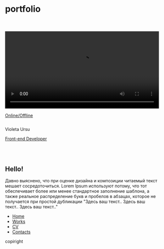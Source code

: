 # portfolio
<!DOCUMENT html>
<html lang="ru">
	<head>
		<meta charset="utf-8">
		<meta name="description" content="My portfolio front-end developer">
		<meta name="keywords" content="portfolio,front-end,developer">
		<title>Front-end developer</title>
		<link rel="stylesheet" href="css/index.css">
		<link rel="stylesheet" href="css/reset.scss">
		<link rel="stylesheet" href="css/animate.min.css"/>
		<script type="text/javascript" src="js/wow.min.js"></script>
		<!-- Подключение jquery библиотеки -->
		<script src="http://ajax.googleapis.com/ajax/libs/jquery/1/jquery.min.js"></script>
		<!-- test-->
		<script>
			$(document).ready(function(){
				$("#my-test2").addClass("rotateInDownLeft");
				$(window).scroll(function(){
					if($(this).scrollTop()>200){
						$("#my-test2").removeClass("rotateInDownLeft");
						$("#my-test2").addClass("rotateOutUpLeft");
					}
					else{
						$("#my-test2").removeClass("rotateOutUpLeft");
						$("#my-test2").addClass("rotateInDownLeft");
					};
					if($(this).scrollBottom()>200){
						$("#my-test2").removeClass("rotateInDownLeft");
						$("#my-test2").addClass("rotateOutUpLeft");
					}
					else{
						$("#my-test2").removeClass("rotateOutUpLeft");
						$("#my-test2").addClass("rotateInDownLeft");
					};
				});
			});
		</script>
	</head>
	<body>
		<div id="my-portfolio">
			<header>
				<div id="border-top"></div>
			</header>
			<div>
				<div id="background-video">
					<video id="media" width="100%" height="auto" preload autoplay loop>
						<source src="video/sea.mp4"></source>
						<source src="video/sea2.ogv"></source>
					</video>	
				</div>
				<div id="fon">
				<!-- wow rotateInDownLeft--><!--wow rotateOutUpLeft" data-wow-offset="300"-->
					<div class="wrapper">
						<div id="my-test"><!--class="wow rotateInDownLeft"-->
							<div id="my-test2" class="wow">
							<div id="home-content">
								<div id="title-name">
									<div id="div-top"><p id="online"><a href="#">Online/</a><a href="#">Offline</a></p>
							</div>
								<div id="me-photo">
									<img src="img/me2.jpg" alt=""/>
								</div>
								<div id="name">
									<p>Violeta Ursu</p>
									<div class="border-for-name"></div>
									<a href="#"><p>Front-end Developer</p></a>
								</div>
							</div>
							<div id="double">
							<aside id="works-menu">
									<div id="menu">
										<div id="top-blocks">
											<a href="#"><img src="img/proects2.png" alt=""/></a>
											<a href="#"><img src="img/cv1.png" alt=""/></a>
										</div>
										<div id="bottom-blocks">
											<a href="#"><img src="img/new1.png" alt=""/></a>
											<a href="#"><img src="img/contacts1.png" alt=""/></a>
										</div>
									</div>
									<div id="block0">
								<div id="block"></div>
								<div id="block1"></div>
								</div>
							</aside>
							<div id="content-text">
								<section id="hello">
									<div>
										<h1>Hello!</h1>
										<p>Давно выяснено, что при оценке дизайна 
										и композиции читаемый текст мешает 
										сосредоточиться. Lorem Ipsum используют 
										потому, что тот обеспечивает более или 
										менее стандартное заполнение шаблона, а 
										также реальное распределение букв и пробелов
										в абзацах, которое не получается при простой 
										дубликации "Здесь ваш текст.. Здесь ваш текст.. 
										Здесь ваш текст.."</p>
									</div>
								</section>
							</div>
							</div>
							</div>
							</div>
						</div>
					</div>
				</div>
			</div>
		</div>
		<div id="my-works">
		<div id="point-works">
			<ul class="point">
			<a href="#"><li>Home</li></a>
			<a href="#"><li>Works</li></a>
			<a href="#"><li>CV</li></a>
			<a href="#"><li id="last">Contacts</li></a>
			</ul>
		</div>
		<div class="container">
			<div id="top-block-works">
				<div><a href="#"><img class="only" src="img/me2.jpg" alt=""/></a></div>
				<div class="double">
					<div><a href="#"><img src="img/me2.jpg" alt=""/></a></div>
					<div><a href="#"><img src="img/me2.jpg" alt=""/></a></div>
				</div>
			</div>
			<div id="bottom-block-works">
				<div><a href="#"><img class="only" src="img/me2.jpg" alt=""/></a></div>
				<div class="double">
					<div><a href="#"><img src="img/me2.jpg" alt=""/></a></div>
					<div><a href="#"><img src="img/me2.jpg" alt=""/></a></div>
				</div>
			</div>
		</div>
		</div>
		<div id="footer-bottom">
			<footer> copiright</footer>
		</div>
		<script type="text/javascript">
			new WOW().init();
		</script>
	</body>
</html>
